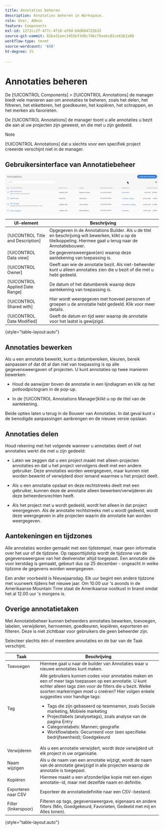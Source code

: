 ```yaml
---
title: Annotaties beheren
description: Annotaties beheren in Workspace.
role: User, Admin
feature: Components
exl-id: 12f2cc2f-477c-4f16-afdd-b0db84725b32
source-git-commit: 82ba31eec1455bf3d0c746cf5eebc81ce6162a00
workflow-type: tm+mt
source-wordcount: '658'
ht-degree: 1%

---
```


# Annotaties beheren

De [!UICONTROL Components] > [!UICONTROL Annotations] de manager biedt vele manieren aan om annotaties te beheren, zoals het delen, het filtreren, het etiketteren, het goedkeuren, het kopiëren, het schrappen, en het merken als favorieten.

De [!UICONTROL Annotations] de manager toont u alle annotaties u bezit die aan al uw projecten zijn geweest, en die met u zijn gedeeld.

>[!NOTE]
>
>[!UICONTROL Annotations] dat u slechts voor een specifiek project creeerde verschijnt niet in de manager.

## Gebruikersinterface van Annotatiebeheer

![](assets/annotation-mgr.png)

| UI-element | Beschrijving |
| --- | --- | 
| [!UICONTROL Title and Description] | Opgegeven in de Annotations Builder. Als u de titel en beschrijving wilt bewerken, klikt u op de titelkoppeling. Hiermee gaat u terug naar de Annotatiebouwer. |
| [!UICONTROL Data view] | De gegevensweergave(en) waarop deze aantekening van toepassing is. |
| [!UICONTROL Owner] | Geeft aan wie de annotatie bezit. Als niet-beheerder kunt u alleen annotaties zien die u bezit of die met u hebt gedeeld. |
| [!UICONTROL Applied Date Range] | De datum of het datumbereik waarop deze aantekening van toepassing is. |
| [!UICONTROL Shared with] | Hier wordt weergegeven met hoeveel personen of groepen u de annotatie hebt gedeeld. Klik voor meer details. |
| [!UICONTROL Date Modified] | Geeft de datum en tijd weer waarop de annotatie voor het laatst is gewijzigd. |

{style="table-layout:auto"}

## Annotaties bewerken

Als u een annotatie bewerkt, kunt u datumbereiken, kleuren, bereik aanpassen of dat dit al dan niet van toepassing is op alle gegevensweergaven of projecten. U kunt annotaties op twee manieren bewerken:

* Houd de aanwijzer boven de annotatie in een lijndiagram en klik op het potloodpictogram in de pop-up.

* In de [!UICONTROL Annotations Manager]klikt u op de titel van de aantekening.

Beide opties laten u terug in de Bouwer van Annotaties. In dat geval kunt u de benodigde aanpassingen aanbrengen en de nieuwe versie opslaan.

## Annotaties delen

Houd rekening met het volgende wanneer u annotaties deelt of met annotaties werkt die met u zijn gedeeld:

* Laten we zeggen dat u een project maakt met alleen-projecten annotaties en dat u het project vervolgens deelt met een andere gebruiker. Deze annotaties worden weergegeven, maar kunnen niet worden bewerkt of verwijderd door iemand waarmee u het project deelt.

* Als u een annotatie opslaat en deze rechtstreeks deelt met een gebruiker, kunnen deze de annotatie alleen bewerken/verwijderen als deze beheerdersrechten heeft.

* Als het project met u wordt gedeeld, wordt het alleen in dat project weergegeven. Als de annotatie rechtstreeks met u wordt gedeeld, wordt deze weergegeven in alle projecten waarin die annotatie kan worden weergegeven.

## Aantekeningen en tijdzones

Alle annotaties worden gemaakt met een tijdstempel, maar geen informatie over het uur of de tijdzone. Op rapporttijdstip wordt de tijdzone van de gegevensweergave van het deelvenster altijd toegepast. Een annotatie die voor kerstdag is gemaakt, gebeurt dus op 25 december - ongeacht in welke tijdzone de gegevens worden weergegeven.

Een ander voorbeeld is Nieuwjaarsdag. Elk uur begint een andere tijdzone met vuurwerk tijdens het nieuwe jaar. Om 10.00 uur &#39;s avonds in de Amerikaanse Mountain Time staat de Amerikaanse oostkust in brand omdat het al 12.00 uur &#39;s morgens is.

## Overige annotatietaken

Met Annotatiebeheer kunnen beheerders annotaties bewerken, toevoegen, labelen, verwijderen, hernoemen, goedkeuren, kopiëren, exporteren en filteren. Deze is niet zichtbaar voor gebruikers die geen beheerder zijn.

Selecteer slechts één of meerdere annotaties en de bar van de Taak verschijnt.

| Taak | Beschrijving |
| --- | --- |
| Toevoegen | Hiermee gaat u naar de builder van Annotaties waar u nieuwe annotaties kunt maken. |
| Tag | Alle gebruikers kunnen codes voor annotaties maken en een of meer tags toepassen op een annotatie. U kunt echter alleen tags zien voor de filters die u bezit. Welke soorten markeringen moet u creëren? Hier volgen enkele suggesties voor handige tags:<ul><li>Tags die zijn gebaseerd op teamnamen, zoals Sociale marketing, Mobiele marketing</li><li>Projectlabels (analysetags), zoals analyse van de pagina Entry</li><li>Categorielabels: Mannen; geografie</li><li>Workflowlabels: Gecurreerd voor (een specifieke bedrijfseenheid); Goedgekeurd</li></ul> |
| Verwijderen | Als u een annotatie verwijdert, wordt deze verwijderd uit elk project in uw organisatie. |
| Naam wijzigen | Als u de naam van een annotatie wijzigt, wordt de naam van de annotatie gewijzigd in alle projecten waarop de annotatie is toegepast. |
| Kopiëren | Hiermee maakt u een afzonderlijke kopie met een eigen annotatie-id, maar met dezelfde naam en definitie. |
| Exporteren naar CSV | Exporteer de annotatiedefinitie naar een CSV-bestand. |
| Filter (linkerspoor) | Filteren op tags, gegevensweergave, eigenaars en andere filters (Min, Goedgekeurd, Favorieten, Gedeeld met mij en Alles tonen). |

{style="table-layout:auto"}
